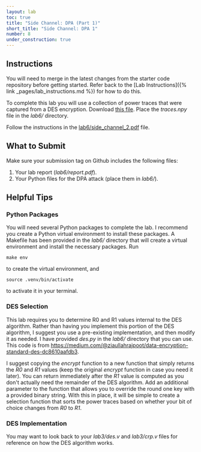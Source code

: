```yaml
---
layout: lab
toc: true
title: "Side Channel: DPA (Part 1)"
short_title: "Side Channel: DPA 1"
number: 8
under_construction: true
---
```


## Instructions

You will need to merge in the latest changes from the starter code repository before getting started.  Refer back to the [Lab Instructions]({% link _pages/lab_instructions.md %}) for how to do this.

To complete this lab you will use a collection of power traces that were captured from a DES encryption.  Download [this file](https://byu-my.sharepoint.com/:u:/g/personal/jgoeders_byu_edu/EREPd4kmx21KkzTTa8qtFHwBdxz2-teAUSTzT7ubLZ-SIg?e=M3M7jP).  Place the *traces.npy* file in the *lab6/* directory. 

Follow the instructions in the [lab6/side_channel_2.pdf](https://github.com/byu-cpe/ecen522r_security_student/blob/main/lab6/side_channel_2.pdf) file.

## What to Submit

Make sure your submission tag on Github includes the following files:
1. Your lab report (*lab6/report.pdf*).
1. Your Python files for the DPA attack (place them in *lab6/*).

## Helpful Tips

### Python Packages
You will need several Python packages to complete the lab.  I recommend you create a Python virtual environment to install these packages.  A Makefile has been provided in the *lab6/* directory that will create a virtual environment and install the necessary packages.  Run 
    
    make env
    
to create the virtual environment, and 

    source .venv/bin/activate
    
to activate it in your terminal.

### DES Selection 

This lab requires you to determine R0 and R1 values internal to the DES algorithm. Rather than having you implement this portion of the DES algorithm, I suggest you use a pre-existing implementation, and then modify it as needed.  I have provided *des.py* in the *lab6/* directory that you can use.  This code is from <https://medium.com/@ziaullahrajpoot/data-encryption-standard-des-dc8610aafdb3>.

I suggest copying the *encrypt* function to a new function that simply returns the *R0* and *R1* values (keep the original *encrypt* function in case you need it later).  You can return immediately after the *R1* value is computed as you don't actually need the remainder of the DES algorithm.  Add an additional parameter to the function that allows you to override the round one key with a provided binary string.  With this in place, it will be simple to create a selection function that sorts the power traces based on whether your bit of choice changes from *R0* to *R1*.

### DES Implementation

You may want to look back to your *lab3/des.v* and *lab3/crp.v* files for reference on how the DES algorithm works.  
